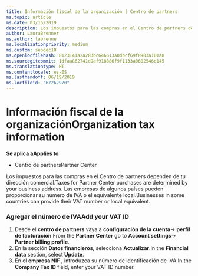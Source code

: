 ```yaml
---
title: Información fiscal de la organización | Centro de partners
ms.topic: article
ms.date: 03/15/2019
description: Los impuestos para las compras en el Centro de partners dependen de tu dirección comercial. Las empresas de algunos países pueden proporcionar su número de IVA o el equivalente local.
author: LauraBrenner
ms.author: labrenne
ms.localizationpriority: medium
ms.custom: seodec18
ms.openlocfilehash: 8123141a2a283bc646613a0dbcf69f8903a101a8
ms.sourcegitcommit: 1dfaa862741d9af918886f9f1133a0602546d145
ms.translationtype: HT
ms.contentlocale: es-ES
ms.lasthandoff: 06/19/2019
ms.locfileid: "67262970"
---
```

# <a name="organization-tax-information"></a><span data-ttu-id="a7424-104">Información fiscal de la organización</span><span class="sxs-lookup"><span data-stu-id="a7424-104">Organization tax information</span></span>

<span data-ttu-id="a7424-105">**Se aplica a**</span><span class="sxs-lookup"><span data-stu-id="a7424-105">**Applies to**</span></span>

-  <span data-ttu-id="a7424-106">Centro de partners</span><span class="sxs-lookup"><span data-stu-id="a7424-106">Partner Center</span></span>

<span data-ttu-id="a7424-107">Los impuestos para las compras en el Centro de partners dependen de tu dirección comercial.</span><span class="sxs-lookup"><span data-stu-id="a7424-107">Taxes for Partner Center purchases are determined by your business address.</span></span> <span data-ttu-id="a7424-108">Las empresas de algunos países pueden proporcionar su número de IVA o el equivalente local.</span><span class="sxs-lookup"><span data-stu-id="a7424-108">Businesses in some countries can provide their VAT number or local equivalent.</span></span>

### <a name="add-your-vat-id"></a><span data-ttu-id="a7424-109">Agregar el número de IVA</span><span class="sxs-lookup"><span data-stu-id="a7424-109">Add your VAT ID</span></span>

1.  <span data-ttu-id="a7424-110">Desde el **centro de partners** vaya a **configuración de la cuenta**-> **perfil de facturación**.</span><span class="sxs-lookup"><span data-stu-id="a7424-110">From the **Partner Center** go to **Account settings**-> **Partner billing profile**.</span></span>
2.  <span data-ttu-id="a7424-111">En la sección **Datos financieros**, selecciona **Actualizar**.</span><span class="sxs-lookup"><span data-stu-id="a7424-111">In the **Financial data** section, select **Update**.</span></span>
3.  <span data-ttu-id="a7424-112">En el **empresa NIF** , introduzca su número de identificación de IVA.</span><span class="sxs-lookup"><span data-stu-id="a7424-112">In the **Company Tax ID** field, enter your VAT ID number.</span></span>



 




